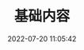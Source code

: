 ---
pageComponent:
  name: Catalogue
  data:
    key: 01.one
title: 基础内容
date: 2022-07-20 11:05:42
permalink: /one/
sidebar: false
article: false
comment: false
editLink: false
---